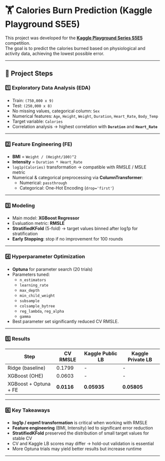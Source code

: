 # 🏋️ Calories Burn Prediction (Kaggle Playground S5E5)

This project was developed for the **[Kaggle Playground Series S5E5](https://www.kaggle.com/competitions/playground-series-s5e5/overview)** competition.  
The goal is to predict the calories burned based on physiological and activity data, achieving the lowest possible error.

---

## 📂 Project Steps

### 1️⃣ Exploratory Data Analysis (EDA)
- Train: `(750,000 x 9)`  
- Test: `(250,000 x 8)`  
- No missing values, categorical column: `Sex`  
- Numerical features: `Age`, `Height`, `Weight`, `Duration`, `Heart_Rate`, `Body_Temp`
- Target variable: `Calories`
- Correlation analysis → highest correlation with **`Duration`** and **`Heart_Rate`**

---

### 2️⃣ Feature Engineering (FE)
- **BMI** = `Weight / (Height/100)^2`
- **Intensity** = `Duration * Heart_Rate`
- `log1p(Calories)` transformation → compatible with RMSLE / MSLE metric
- Numerical & categorical preprocessing via **ColumnTransformer**:
  - Numerical: `passthrough`  
  - Categorical: One-Hot Encoding (`drop='first'`)

---

### 3️⃣ Modeling
- Main model: **XGBoost Regressor**
- Evaluation metric: **RMSLE**
- **StratifiedKFold** (5-fold) → target values binned after log1p for stratification
- **Early Stopping**: stop if no improvement for 100 rounds

---

### 4️⃣ Hyperparameter Optimization
- **Optuna** for parameter search (20 trials)
- Parameters tuned:
  - `n_estimators`
  - `learning_rate`
  - `max_depth`
  - `min_child_weight`
  - `subsample`
  - `colsample_bytree`
  - `reg_lambda`, `reg_alpha`
  - `gamma`
- Best parameter set significantly reduced CV RMSLE.

---

### 5️⃣ Results
| Step | CV RMSLE | Kaggle Public LB | Kaggle Private LB |
|------|----------|------------------|-------------------|
| Ridge (baseline) | 0.1799 | - | - |
| XGBoost (OHE) | 0.0603 | - | - |
| XGBoost + Optuna + FE | **0.0116** | **0.05935** | **0.05805** |

---

### 6️⃣ Key Takeaways
- **log1p / expm1 transformation** is critical when working with RMSLE
- **Feature engineering** (BMI, Intensity) led to significant error reduction
- **StratifiedKFold** preserved the distribution of small target values for stable CV
- CV and Kaggle LB scores may differ → hold-out validation is essential
- More Optuna trials may yield better results but increase runtime

---

